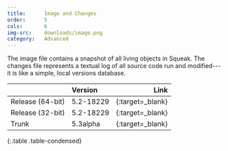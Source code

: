 ```yaml
---
title:      Image and Changes
order:      5
cols:       6
img-src:    downloads/image.png
category:   Advanced
---
```

The image file contains a snapshot of all living objects in Squeak. The changes file represents a textual log of all source code run and modified---it is like a simple, local versions database.

|                | Version      | Link                                                      |
| -------------- |:------------ | ---------------------------------------------------------:|
| Release (64-bit) | 5.2-18229    | [<i class="fa fa-download"></i>][stable_64]{:target=_blank}   |
| Release (32-bit) | 5.2-18229    | [<i class="fa fa-download"></i>][stable]{:target=_blank}      |
| Trunk            | 5.3alpha     | [<i class="fa fa-external-link"></i>][trunk]{:target=_blank}  |
{:.table .table-condensed}

[stable]: http://files.squeak.org/5.2/Squeak5.2-18229-32bit/Squeak5.2-18229-32bit.zip
[stable_64]: http://files.squeak.org/5.2/Squeak5.2-18229-64bit/Squeak5.2-18229-64bit.zip

[trunk]: http://files.squeak.org/trunk/